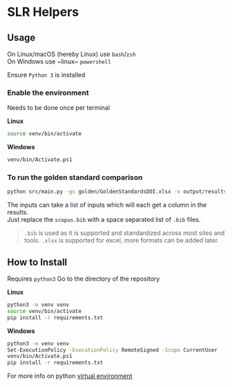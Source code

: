 # SLR Helpers

## Usage

On Linux/macOS (hereby Linux) use `bash`/`zsh`  
On Windows use ~linux~ `powershell`

Ensure `Python 3` is installed

### Enable the environment
Needs to be done once per terminal

**Linux**
```sh
source venv/bin/activate
```

**Windows**
```sh
venv/bin/Activate.ps1
```

### To run the golden standard comparison
```sh
python src/main.py -gs golden/GoldenStandardsDOI.xlsx -o output/results.xlsx -i input/scopus.bib
```
The inputs can take a list of inputs which will each get a column in the results.  
Just replace the `scopus.bib` with a space separated list of `.bib` files.  

> `.bib` is used as it is supported and standardized across most sites and tools.
> `.xlsx` is supported for excel, more formats can be added later.

## How to Install

Requires `python3`
Go to the directory of the repository

**Linux**
```sh
python3 -m venv venv
source venv/bin/activate
pip install -r requirements.txt
```

**Windows**
```sh
python3 -m venv venv
Set-ExecutionPolicy -ExecutionPolicy RemoteSigned -Scope CurrentUser
venv/bin/Activate.ps1
pip install -r requirements.txt
```
For more info on python [virtual environment](https://docs.python.org/3/library/venv.html)

